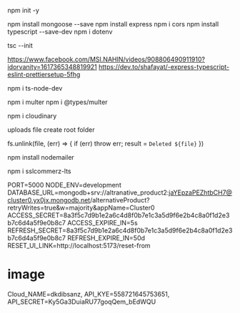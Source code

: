 <!-- 1.First   -->

npm init -y

<!-- 2. -->

npm install mongoose --save
npm install express
npm i cors
npm install typescript --save-dev
npm i dotenv

<!-- tsc add comment -->

tsc --init

<!-- prettier and eslint setup -->

https://www.facebook.com/MSI.NAHIN/videos/908806490911910?idorvanity=1617365348819921
https://dev.to/shafayat/-express-typescript-eslint-prettiersetup-5fhg

<!-- setup ts node dev -->

npm i ts-node-dev

<!-- image upload Cloudinary -->

<!-- install multer -->

npm i multer
npm i @types/multer

<!-- npm i cloudinary -->

npm i cloudinary

uploads file create root folder

<!-- delete file -->

fs.unlink(file, (err) => {
if (err) throw err;
result = `Deleted ${file}`
})

<!-- node mailer install and work -->

npm install nodemailer

<!-- sslcommerz -->

npm i sslcommerz-lts

PORT=5000
NODE_ENV=development
DATABASE_URL=mongodb+srv://altranative_product2:jaYEpzaPEZhtbCH7@cluster0.yx0jx.mongodb.net/alternativeProduct?retryWrites=true&w=majority&appName=Cluster0
ACCESS_SECRET=8a3f5c7d9b1e2a6c4d8f0b7e1c3a5d9f6e2b4c8a0f1d2e3b7c6d4a5f9e0b8c7
ACCESS_EXPIRE_IN=5s
REFRESH_SECRET=8a3f5c7d9b1e2a6c4d8f0b7e1c3a5d9f6e2b4c8a0f1d2e3b7c6d4a5f9e0b8c7
REFRESH_EXPIRE_IN=50d
RESET_UI_LINK=http://localhost:5173/reset-from

# image

Cloud_NAME=dkdibsanz,
API_KYE=558721645753651,
API_SECRET=Ky5Ga3DuiaRU77goqQem_bEdWQU
